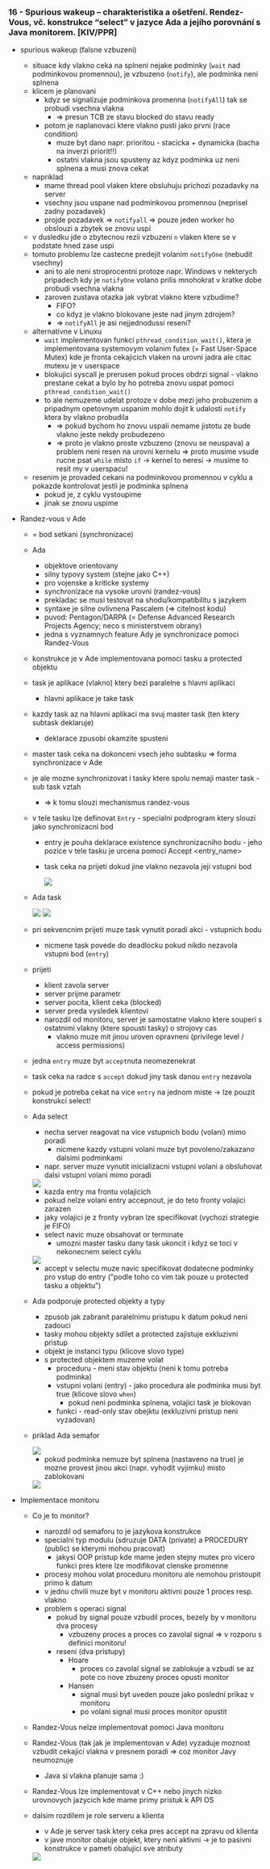 ### 16 - Spurious wakeup – charakteristika a ošetření. Rendez-Vous, vč. konstrukce “select” v jazyce Ada a jejího porovnání s Java monitorem. [KIV/PPR]

- spurious wakeup (falsne vzbuzeni)
  - situace kdy vlakno ceka na splneni nejake podminky (`wait` nad podminkovou promennou), je vzbuzeno (`notify`), ale podminka neni splnena
  - klicem je planovani
    - kdyz se signalizuje podminkova promenna (`notifyAll`) tak se probudi vsechna vlakna
      - => presun TCB ze stavu blocked do stavu ready
    - potom je naplanovaci ktere vlakno pusti jako prvni (race condition)
      - muze byt dano napr. prioritou - stacicka + dynamicka (bacha na inverzi priorit!!)
      - ostatni vlakna jsou spusteny az kdyz podminka uz neni splnena a musi znova cekat
  - napriklad
    - mame thread pool vlaken ktere obsluhuju prichozi pozadavky na server
    - vsechny jsou uspane nad podminkovou promennou (neprisel zadny pozadavek)
    - projde pozadavek => `notifyall` => pouze jeden worker ho obslouzi a zbytek se znovu uspi
  - v dusledku jde o zbytecnou rezii vzbuzeni `n` vlaken ktere se v podstate hned zase uspi
  - tomuto problemu lze castecne predejit volanim `notifyOne` (nebudit vsechny)
    - ani to ale neni stroprocentni protoze napr. Windows v nekterych pripadech kdy je `notifyOne` volano prilis mnohokrat v kratke dobe probudi vsechna vlakna
    - zaroven zustava otazka jak vybrat vlakno ktere vzbudime?
      - FIFO?
      - co kdyz je vlakno blokovane jeste nad jinym zdrojem?
      - => `notifyAll` je asi nejjednodussi reseni?
  - alternativne v Linuxu
    - `wait` implementovan funkci `pthread_condition_wait()`, ktera je implementovana systemovym volanim futex (= Fast User-Space Mutex) kde je fronta cekajicich vlaken na urovni jadra ale citac mutexu je v userspace
    - blokujici syscall je prerusen pokud proces obdrzi signal - vlakno prestane cekat a bylo by ho potreba znovu uspat pomoci `pthread_condition_wait()`
    - to ale nemuzeme udelat protoze v dobe mezi jeho probuzenim a pripadnym opetovnym uspanim mohlo dojit k udalosti `notify` ktera by vlakno probudila
      - => pokud bychom ho znovu uspali nemame jistotu ze bude vlakno jeste nekdy probudezeno
      - => proto je vlakno proste vzbuzeno (znovu se neuspava) a problem neni resen na urovni kernelu => proto musime vsude rucne psat `while` misto `if` -> kernel to neresi -> musime to resit my v userspacu!
  - resenim je provaded cekani na podminkovou promennou v cyklu a pokazde kontrolovat jestli je podminka splnena
    - pokud je, z cyklu vystoupime
    - jinak se znovu uspime

- Randez-vous v Ade
  - = bod setkani (synchronizace)
  - Ada
    - objektove orientovany
    - silny typovy system (stejne jako C++)
    - pro vojenske a kriticke systemy
    - synchronizace na vysoke urovni (randez-vous)
    - prekladac se musi testovat na shodu/kompatibilitu s jazykem
    - syntaxe je silne ovlivnena Pascalem (=> citelnost kodu)
    - puvod: Pentagon/DARPA (= Defense Advanced Research Projects Agency; neco s ministerstvem obrany)
    - jedna s vyznamnych feature Ady je synchronizace pomoci Randez-Vous
  - konstrukce je v Ade implementovana pomoci tasku a protected objektu
  - task je aplikace (vlakno) ktery bezi paralelne s hlavni aplikaci
    - hlavni aplikace je take task
  - kazdy task az na hlavni aplikaci ma svuj master task (ten ktery subtask deklaruje)
    - deklarace zpusobi okamzite spusteni
  - master task ceka na dokonceni vsech jeho subtasku => forma synchronizace v Ade
  - je ale mozne synchronizovat i tasky ktere spolu nemaji master task - sub task vztah
    - => k tomu slouzi mechanismus randez-vous
  - v tele tasku lze definovat `Entry` - specialni podprogram ktery slouzi jako synchronizacni bod
    - entry je pouha deklarace existence synchronizacniho bodu - jeho pozice v tele tasku je urcena pomoci Accept <entry_name>
    - task ceka na prijeti dokud jine vlakno nezavola jeji vstupni bod

      <img src="img/16/01.png">

  - Ada task

      <img src="img/16/02.png">

      <img src="img/16/03.png">

  - pri sekvencnim prijeti muze task vynutit poradi akci - vstupnich bodu
    - nicmene task povede do deadlocku pokud nikdo nezavola vstupni bod (`entry`)
  - prijeti
    - klient zavola server
    - server prijme parametr
    - server pocita, klient ceka (blocked)
    - server preda vysledek klientovi
    - narozdil od monitoru, server je samostatne vlakno ktere souperi s ostatnimi vlakny (ktere spousti tasky) o strojovy cas
      - vlakno muze mit jinou uroven opravneni (privilege level / access permissions)
  - jedna `entry` muze byt `accept`nuta neomezenekrat
  - task ceka na radce s `accept` dokud jiny task danou `entry` nezavola
  - pokud je potreba cekat na vice `entry` na jednom miste -> lze pouzit konstrukci select!
  - Ada select
    - necha server reagovat na vice vstupnich bodu (volani) mimo poradi
      - nicmene kazdy vstupni volani muze byt povoleno/zakazano dalsimi podminkami
    - napr. server muze vynutit inicializacni vstupni volani a obsluhovat dalsi vstupni volani mimo poradi

    <img src="img/16/04.png">

    - kazda entry ma frontu volajicich
    - pokud nelze volani entry accepnout, je do teto fronty volajici zarazen
    - jaky volajici je z fronty vybran lze specifikovat (vychozi strategie je FIFO)
    - select navic muze obsahovat or terminate
      - umozni master tasku dany task ukoncit i kdyz se toci v nekonecnem select cyklu

    <img src="img/16/05.png">

    - accept v selectu muze navic specifikovat dodatecne podminky pro vstup do entry ("podle toho co vim tak pouze u protected tasku a objektu")

  - Ada podporuje protected objekty a typy
    - zpusob jak zabranit paralelnimu pristupu k datum pokud neni zadouci
    - tasky mohou objekty sdilet a protected zajistuje exkluzivni pristup
    - objekt je instanci typu (klicove slovo type)
    - s protected objektem muzeme volat
      - proceduru - meni stav objektu (neni k tomu potreba podminka)
      - vstupni volani (entry) - jako procedura ale podminka musi byt true (klicove slovo `when`)
        - pokud neni podminka splnena, volajici task je blokovan
      - funkci - read-only stav obejktu (exkluzivni pristup neni vyzadovan)

  - priklad Ada semafor

    <img src="img/16/08.png">

    - pokud podminka nemuze byt splnena (nastaveno na true) je mozne provest jinou akci (napr. vyhodit vyjimku) misto zablokovani

    <img src="img/16/09.png">

- Implementace monitoru
  - Co je to monitor?
    - narozdil od semaforu to je jazykova konstrukce
    - specialni typ modulu (sdruzuje DATA (private) a PROCEDURY (public) se kterymi mohou pracovat)
      - jakysi OOP pristup kde mame jeden stejny mutex pro vicero funkci pres ktere lze modifikovat clenske promenne
    - procesy mohou volat proceduru monitoru ale nemohou pristoupit primo k datum
    - v jednu chvili muze byt v monitoru aktivni pouze 1 proces resp. vlakno
    - problem s operaci signal
      - pokud by signal pouze vzbudil proces, bezely by v monitoru dva procesy
        - vzbuzeny proces a proces co zavolal signal => v rozporu s definici monitoru!
      - reseni (dva pristupy)
        - Hoare
          - proces co zavolal signal se zablokuje a vzbudi se az pote co nove zbuzeny proces opusti monitor
        - Hansen
          - signal musi byt uveden pouze jako posledni prikaz v monitoru
          - po volani signal musi proces monitor opustit

  - Randez-Vous nelze implementovat pomoci Java monitoru
  - Randez-Vous (tak jak je implementovan v Ade) vyzaduje moznost vzbudit cekajici vlakna v presnem poradi => coz monitor Javy neumoznuje
    - Java si vlakna planuje sama :)
  - Randez-Vous lze implementovat v C++ nebo jinych nizko urovnovych jazycich kde mame primy pristuk k API OS
  - dalsim rozdilem je role serveru a klienta
    - v Ade je server task ktery ceka pres accept na zpravu od klienta
    - v jave monitor obaluje objekt, ktery neni aktivni -> je to pasivni konstrukce v pameti obalujici sve atributy

    <img src="img/16/10.png">
